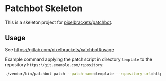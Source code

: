# Patchbot Skeleton

This is a skeleton project for
[pixelbrackets/patchbot](https://packagist.org/packages/pixelbrackets/patchbot/).

## Usage

See https://gitlab.com/pixelbrackets/patchbot#usage

Example command applying the patch script in directory `template` to
the repository `https://git.example.com/repository`:
```bash
./vendor/bin/patchbot patch --patch-name=template --repository-url=https://git.example.com/repository
```
